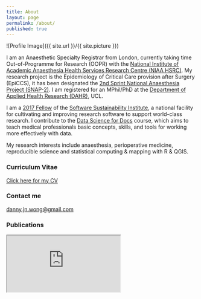 ```yaml
---
title: About
layout: page
permalink: /about/
published: true
---
```


![Profile Image]({{ site.url }}/{{ site.picture }})

I am an Anaesthetic Specialty Registrar from London, currently taking time Out-of-Programme for Research (OOPR) with the [National Institute of Academic Anaesthesia Health Services Research Centre (NIAA HSRC)](http://www.niaa-hsrc.org.uk/). My research project is the Epidemiology of Critical Care provision after Surgery (EpiCCS), it has been designated the [2nd Sprint National Anaesthesia Project (SNAP-2)](http://www.niaa-hsrc.org.uk/SNAP-2). I am registered for an MPhil/PhD at the [Department of Applied Health Research (DAHR)](https://www.ucl.ac.uk/dahr), UCL.

I am a [2017 Fellow](https://www.software.ac.uk/fellowship-programme) of the [Software Sustainability Institute](https://www.software.ac.uk), a national facility for cultivating and improving research software to support world-class research. I contribute to the [Data Science for Docs](http://datascibc.org/Data-Science-for-Docs/) course, which aims to teach medical professionals basic concepts, skills, and tools for working more effectively with data.

My research interests include anaesthesia, perioperative medicine, reproducible science and statistical computing & mapping with R & QGIS.

### Curriculum Vitae

[Click here for my CV](https://www.dropbox.com/s/3rajirtkko7lhsa/Curriculum%20Vitae%20-%20Danny%20Wong.pdf?dl=0)

### Contact me

[danny.jn.wong@gmail.com](mailto:danny.jn.wong@gmail.com)

### Publications

<iframe src="https://bibbase.org/show?bib=https%3A%2F%2Fapi.zotero.org%2Fusers%2F1188758%2Fcollections%2FWJHTC5UZ%2Fitems%3Fkey%3D7QzWTTX0ysbCCy2IG4B2maFv%26format%3Dbibtex%26limit%3D100"></iframe>